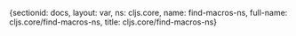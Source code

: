 {sectionid: docs, layout: var, ns: cljs.core, name: find-macros-ns, full-name: cljs.core/find-macros-ns,
  title: cljs.core/find-macros-ns}
